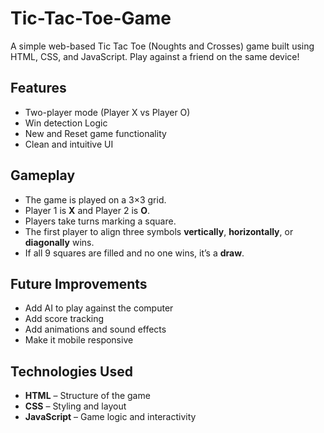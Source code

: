 # Tic-Tac-Toe-Game

A simple web-based Tic Tac Toe (Noughts and Crosses) game built using HTML, CSS, and JavaScript. Play against a friend on the same device!

## Features

- Two-player mode  (Player X vs Player O)
- Win detection Logic
- New and Reset game functionality
- Clean and intuitive UI

## Gameplay

- The game is played on a 3×3 grid.
- Player 1 is **X** and Player 2 is **O**.
- Players take turns marking a square.
- The first player to align three symbols **vertically**, **horizontally**, or **diagonally** wins.
- If all 9 squares are filled and no one wins, it’s a **draw**.

## Future Improvements

- Add AI to play against the computer
- Add score tracking
- Add animations and sound effects
- Make it mobile responsive

## Technologies Used

- **HTML** – Structure of the game
- **CSS** – Styling and layout
- **JavaScript** – Game logic and interactivity

